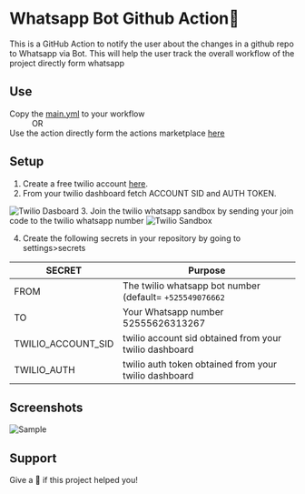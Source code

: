 # Whatsapp Bot Github Action🚀
  This is a GitHub Action to notify the user about the changes in a github repo to Whatsapp via Bot. This will help the user track the overall workflow of the project directly form whatsapp

## Use
  Copy the [main.yml](https://github.com/mdb571/wa-action/blob/master/.github/workflows/main.yml) to your workflow<br>
  &nbsp;&nbsp;&nbsp;&nbsp;&nbsp;&nbsp;&nbsp;&nbsp;&nbsp; OR<br>
   Use the action directly form the actions marketplace [here]()
   
## Setup
1. Create a free twilio account [here](https://www.twilio.com/).  
2. From your twilio dashboard fetch ACCOUNT SID and AUTH TOKEN.
  <img alt="Twilio Dasboard" src="https://raw.githubusercontent.com/mdb571/covid-sms-notify/master/img/img2.png"/>
3. Join the twilio whatsapp sandbox by sending your join code to the twilio whatsapp number 
  <img alt="Twilio Sandbox" src="https://raw.githubusercontent.com/mdb571/wa-action/master/sandbox.jpeg"/>
  
4. Create the following secrets in your repository by going to settings>secrets

 SECRET          | Purpose                                              | 
------------------|-------------------------------------------------------|
FROM     | The twilio whatsapp bot number (default= ```+525549076662```          | 
TO    | Your Whatsapp number                52555626313267                              | 
TWILIO_ACCOUNT_SID        |twilio account sid obtained from your twilio dashboard|
TWILIO_AUTH  |twilio auth token obtained from your twilio dashboard  |  

## Screenshots
  <img alt="Sample" src="https://raw.githubusercontent.com/mdb571/wa-action/master/screen.jpeg"/>

## Support
 Give a :star2: if this project helped you!

